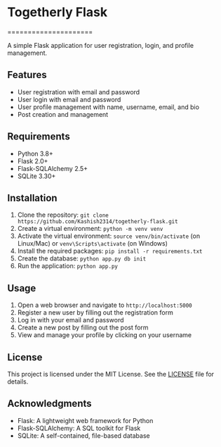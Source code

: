 # Togetherly Flask
=====================

A simple Flask application for user registration, login, and profile management.

## Features

* User registration with email and password
* User login with email and password
* User profile management with name, username, email, and bio
* Post creation and management

## Requirements

* Python 3.8+
* Flask 2.0+
* Flask-SQLAlchemy 2.5+
* SQLite 3.30+

## Installation

1. Clone the repository: `git clone https://github.com/Kashish2314/togetherly-flask.git`
2. Create a virtual environment: `python -m venv venv`
3. Activate the virtual environment: `source venv/bin/activate` (on Linux/Mac) or `venv\Scripts\activate` (on Windows)
4. Install the required packages: `pip install -r requirements.txt`
5. Create the database: `python app.py db init`
6. Run the application: `python app.py`

## Usage

1. Open a web browser and navigate to `http://localhost:5000`
2. Register a new user by filling out the registration form
3. Log in with your email and password
4. Create a new post by filling out the post form
5. View and manage your profile by clicking on your username

## License

This project is licensed under the MIT License. See the [LICENSE](LICENSE) file for details.

## Acknowledgments

* Flask: A lightweight web framework for Python
* Flask-SQLAlchemy: A SQL toolkit for Flask
* SQLite: A self-contained, file-based database
